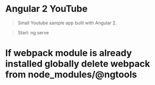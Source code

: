 # Angular 2 YouTube

> Small Youtube sample app built with Angular 2.

> Start: ng serve

# If webpack module is already installed globally delete webpack from node_modules/@ngtools
